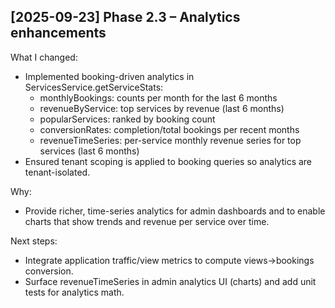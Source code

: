 

## [2025-09-23] Phase 2.3 – Analytics enhancements
What I changed:
- Implemented booking-driven analytics in ServicesService.getServiceStats:
  - monthlyBookings: counts per month for the last 6 months
  - revenueByService: top services by revenue (last 6 months)
  - popularServices: ranked by booking count
  - conversionRates: completion/total bookings per recent months
  - revenueTimeSeries: per-service monthly revenue series for top services (last 6 months)
- Ensured tenant scoping is applied to booking queries so analytics are tenant-isolated.

Why:
- Provide richer, time-series analytics for admin dashboards and to enable charts that show trends and revenue per service over time.

Next steps:
- Integrate application traffic/view metrics to compute views→bookings conversion.
- Surface revenueTimeSeries in admin analytics UI (charts) and add unit tests for analytics math.
